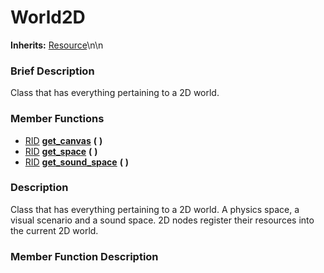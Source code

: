#  World2D  
**Inherits:** [Resource](class_resource)\\n\\n
###  Brief Description  
Class that has everything pertaining to a 2D world.

###  Member Functions 
  * [RID](class_rid)  **[get_canvas](#get_canvas)**  **(** **)**
  * [RID](class_rid)  **[get_space](#get_space)**  **(** **)**
  * [RID](class_rid)  **[get_sound_space](#get_sound_space)**  **(** **)**

###  Description  
Class that has everything pertaining to a 2D world. A physics space, a visual scenario and a sound space. 2D nodes register their resources into the current 2D world.

###  Member Function Description  

